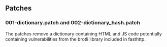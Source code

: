 ## Patches

### 001-dictionary.patch and 002-dictionary_hash.patch

The patches remove a dictionary containing HTML and JS code potentially containing vulnerabilities from the brotli library included in fasthttp.
